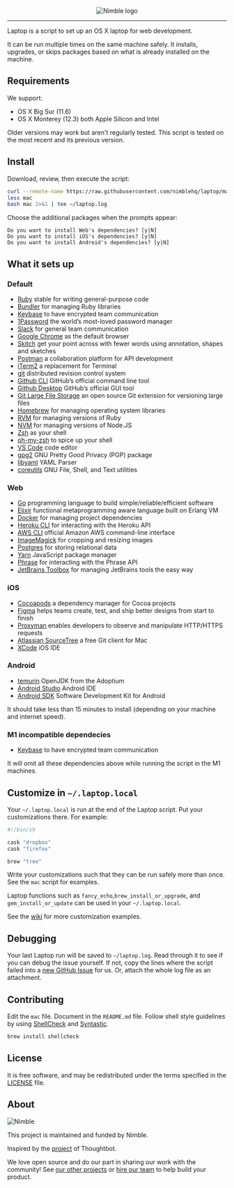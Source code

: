 <p align="center">
  <img alt="Nimble logo" src="https://assets.nimblehq.co/logo/light/logo-light-text-320.png" />
</p>

---

Laptop is a script to set up an OS X laptop for web development.

It can be run multiple times on the same machine safely.
It installs, upgrades, or skips packages
based on what is already installed on the machine.

## Requirements

We support:

- OS X Big Sur (11.6)
- OS X Monterey (12.3) both Apple Silicon and Intel

Older versions may work but aren't regularly tested. This script is tested on the most recent and its previous version.

## Install

Download, review, then execute the script:

```bash
curl --remote-name https://raw.githubusercontent.com/nimblehq/laptop/master/mac
less mac
bash mac 2>&1 | tee ~/laptop.log
```

Choose the additional packages when the prompts appear:

```
Do you want to install Web's dependencies? [y|N]
Do you want to install iOS's dependencies? [y|N]
Do you want to install Android's dependencies? [y|N]
```

## What it sets up

### Default

- [Ruby] stable for writing general-purpose code
- [Bundler] for managing Ruby libraries
- [Keybase] to have encrypted team communication
- [1Password] the world’s most-loved password manager
- [Slack] for general team communication
- [Google Chrome] as the default browser
- [Skitch] get your point across with fewer words using annotation, shapes and sketches
- [Postman] a collaboration platform for API development
- [iTerm2] a replacement for Terminal
- [git] distributed revision control system
- [Github CLI] GitHub’s official command line tool
- [Github Desktop] GitHub’s official GUI tool
- [Git Large File Storage] an open source Git extension for versioning large files
- [Homebrew] for managing operating system libraries
- [RVM] for managing versions of Ruby
- [NVM] for managing versions of Node.JS
- [Zsh] as your shell
- [oh-my-zsh] to spice up your shell
- [VS Code] code editor
- [gpg2] GNU Pretty Good Privacy (PGP) package
- [libyaml] YAML Parser
- [coreutils] GNU File, Shell, and Text utilities

[ruby]: https://www.ruby-lang.org/en/
[bundler]: http://bundler.io/
[keybase]: https://keybase.io/
[1password]: https://1password.com/
[slack]: https://www.slack.com/
[google chrome]: https://www.google.com/chrome/
[skitch]: https://evernote.com/products/skitch
[postman]: https://www.postman.com/
[iterm2]: https://www.iterm2.com/
[git]: https://git-scm.com
[github cli]: https://github.com/cli/cli
[github desktop]: https://desktop.github.com/
[git large file storage]: https://git-lfs.github.com/
[homebrew]: http://brew.sh/
[rvm]: https://rvm.io/
[nvm]: https://github.com/creationix/nvm
[zsh]: http://www.zsh.org/
[oh-my-zsh]: http://ohmyz.sh/
[vs code]: https://code.visualstudio.com/
[gpg2]: https://gnupg.org/
[libyaml]: https://github.com/yaml/libyaml
[coreutils]: https://www.gnu.org/software/coreutils

### Web

- [Go] programming language to build simple/reliable/efficient software
- [Elixir] functional metaprogramming aware language built on Erlang VM
- [Docker] for managing project dependencies
- [Heroku CLI] for interacting with the Heroku API
- [AWS CLI] official Amazon AWS command-line interface
- [ImageMagick] for cropping and resizing images
- [Postgres] for storing relational data
- [Yarn] JavaScript package manager
- [Phrase] for interacting with the Phrase API
- [JetBrains Toolbox] for managing JetBrains tools the easy way

[go]: https://golang.org
[elixir]: https://elixir-lang.org/
[docker]: https://www.docker.com/community-edition
[heroku cli]: https://toolbelt.heroku.com/
[aws cli]: https://aws.amazon.com/cli/
[imagemagick]: http://www.imagemagick.org/
[postgres]: http://www.postgresql.org/
[yarn]: https://yarnpkg.com/
[phrase]: https://phrase.com/cli/
[jetbrains toolbox]: https://www.jetbrains.com/toolbox-app/

### iOS

- [Cocoapods] a dependency manager for Cocoa projects
- [Figma] helps teams create, test, and ship better designs from start to finish
- [Proxyman] enables developers to observe and manipulate HTTP/HTTPS requests
- [Atlassian SourceTree] a free Git client for Mac
- [XCode] iOS IDE

[cocoapods]: https://cocoapods.org/
[figma]: https://www.figma.com/
[proxyman]: https://proxyman.io/
[atlassian sourcetree]: https://www.sourcetreeapp.com/
[xcode]: https://developer.apple.com/xcode/

### Android

- [temurin] OpenJDK from the Adoptium
- [Android Studio] Android IDE
- [Android SDK] Software Development Kit for Android

[temurin]: https://adoptium.net
[android studio]: https://developer.android.com/studio/index.html
[android sdk]: https://developer.android.com/studio/releases/sdk-tools

It should take less than 15 minutes to install (depending on your machine and internet speed).

### M1 incompatible dependecies

- [Keybase] to have encrypted team communication

It will omit all these dependencies above while running the script in the M1 machines.

## Customize in `~/.laptop.local`

Your `~/.laptop.local` is run at the end of the Laptop script.
Put your customizations there.
For example:

```sh
#!/bin/sh

cask "dropbox"
cask "firefox"

brew "tree"
```

Write your customizations such that they can be run safely more than once.
See the `mac` script for examples.

Laptop functions such as `fancy_echo`,`brew_install_or_upgrade`,
and `gem_install_or_update` can be used in your `~/.laptop.local`.

See the [wiki](https://github.com/thoughtbot/laptop/wiki)
for more customization examples.

## Debugging

Your last Laptop run will be saved to `~/laptop.log`.
Read through it to see if you can debug the issue yourself.
If not, copy the lines where the script failed into a
[new GitHub Issue](https://github.com/nimblehq/laptop/issues/new) for us.
Or, attach the whole log file as an attachment.

## Contributing

Edit the `mac` file.
Document in the `README.md` file.
Follow shell style guidelines by using [ShellCheck] and [Syntastic].

```sh
brew install shellcheck
```

[shellcheck]: http://www.shellcheck.net/about.html
[syntastic]: https://github.com/scrooloose/syntastic

## License

It is free software,
and may be redistributed under the terms specified in the [LICENSE] file.

[license]: LICENSE

## About

![Nimble](https://assets.nimblehq.co/logo/dark/logo-dark-text-160.png)

This project is maintained and funded by Nimble.

Inspired by the [project] of Thoughtbot.

We love open source and do our part in sharing our work with the community!
See [our other projects][community] or [hire our team][hire] to help build your product.

[project]: https://github.com/thoughtbot/laptop
[community]: https://github.com/nimblehq
[hire]: https://nimblehq.co/
